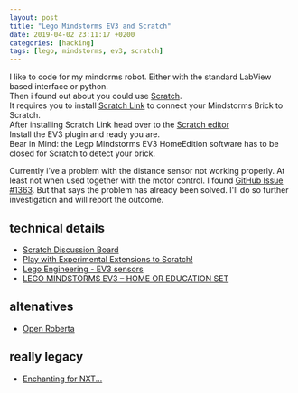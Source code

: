 ```yaml
---
layout: post
title: "Lego Mindstorms EV3 and Scratch"
date: 2019-04-02 23:11:17 +0200
categories: [hacking]
tags: [lego, mindstorms, ev3, scratch]
---
```


I like to code for my mindorms robot. Either with the standard LabView based interface or python.  
Then i found out about you could use [Scratch](https://scratch.mit.edu/).  
It requires you to install [Scratch Link](https://scratch.mit.edu/ev3) to connect your Mindstorms Brick to Scratch.  
After installing Scratch Link head over to the [Scratch editor](https://scratch.mit.edu/projects/editor/?tutorial=ev3)  
Install the EV3 plugin and ready you are.  
Bear in Mind: the Legp Mindstorms EV3 HomeEdition software has to be closed for Scratch to detect your brick.

Currently i've a problem with the distance sensor not working properly. At least not when used together with the motor control. I found [GitHub Issue #1363](https://github.com/LLK/scratch-vm/issues/1363). But that says the problem has already been solved. I'll do so further investigation and will report the outcome.

## technical details

- [Scratch Discussion Board](https://scratch.mit.edu/discuss/)
- [Play with Experimental Extensions to Scratch!](https://scratchx.org/)
- [Lego Engineering - EV3 sensors](http://www.legoengineering.com/ev3-sensors/)
- [LEGO MINDSTORMS EV3 – HOME OR EDUCATION SET](https://www.robocamp.fr/fr/lego-mindstorms-ev3-home-or-education-set/)

## altenatives

- [Open Roberta](http://lab.open-roberta.org)

## really legacy

- [Enchanting for NXT...](<https://scratch-dach.info/wiki/Enchanting_(Scratch_Modifikation)>)

